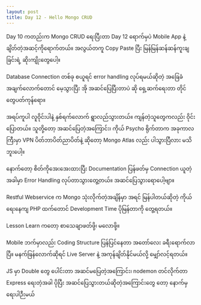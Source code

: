 ```yaml
---
layout: post
title: Day 12 - Hello Mongo CRUD
---
```

Day 10 ကတည်းက Mongo CRUD ရေးပြီးတာ Day 12 ရောက်မှပဲ Mobile App နဲ့ ချိတ်တဲ့အဆင့်ကိုရောက်တယ်။ အလွယ်တကူ Copy Paste ပြီး မြန်မြန်ဆန်ဆန်ကူးချခြင်းရဲ့ ဆိုးကျိုးတွေပေါ့။

Database Connection တစ်ခု စယူရင် error handling လုပ်ရမယ်ဆိုတဲ့ အခြေခံအချက်လောက်တောင် မေ့သွားပြီး အို အဆင်ပြေပြီးတာပဲ ဆို ရှေ့ဆက်ရေးတာ တိုင်တွေပတ်ကုန်ရော။

အရပ်ကူပါ လူဝိုင်းပါနဲ့ နှစ်ရက်လောက် ရွာလည်သွားတယ်။ ကျန်တဲ့သူတွေကလည်း ဝိုင်းပြောတယ်။ သူတို့တော့ အဆင်ပြေတဲ့အကြောင်း၊ ကိုယ် Psycho ရိုက်တာက အခုကာလကြီးမှာ VPN ပိတ်ဘာပိတ်ညာပိတ်နဲ့ ဆိုတော့ Mongo Atlas လည်း ပါသွားပြီလား မသိဘူးပေါ့။ 

နောက်တော့ စိတ်ကိုအေးအေးထားပြီး Documentation ပြန်ဖတ်မှ Connection ယူတဲ့အခါမှာ Error Handling လုပ်တာသွားတွေ့တယ်။ အဆင်ပြေသွားရောပေါ့ဗျာ။

Restful Webservice က Mongo သုံးလိုက်တဲ့အချိန်မှာ အရင် မြန်ပါတယ်ဆိုတဲ့ ကိုယ်ရေးနေကျ PHP ထက်တောင် Development Time ပိုမြန်တာကို တွေ့ရတယ်။

Lesson Learn ကတော့ စာသေချာဖတ်ဖို့၊ မလောဖို့။

Mobile ဘက်မှာလည်း Coding Structure ပြန်ပြင်နေတာ အတော်လေး ခရီးရောက်လာပြီ။ မနက်ဖြန်လောက်ဆိုရင် Live Server နဲ့ အကုန်ချိတ်နိုင်မယ်လို့ မျှော်လင့်ရတယ်။


JS မှာ Double တွေ ပေါင်းတာ အဆင်မပြေတဲ့အကြောင်း၊ nodemon တင်လိုက်တာ Express ရေးတဲ့အခါ ပိုပြီး အဆင်ပြေသွားတယ်ဆိုတဲ့အကြောင်းတွေ တော့ နောက်မှ ရေးပါဉီးမယ်